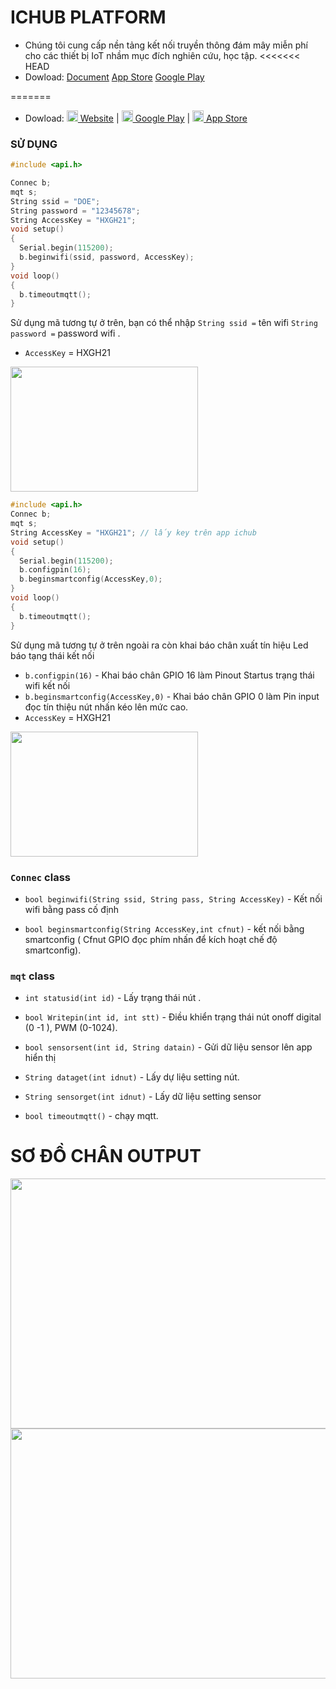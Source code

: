 # ICHUB PLATFORM
- Chúng tôi cung cấp nền tảng kết nối truyền thông đám mây miễn phí cho các thiết bị IoT nhầm mục đích nghiên cứu, học tập.
<<<<<<< HEAD
- Dowload: [Document](http://ichub.doe.vn/huong-dan)
 [App Store](https://apps.apple.com/us/app/id1525228000)
 [Google Play](https://play.google.com/store/apps/details?id=com.ichub&hl=vi)

=======
- Dowload: 
 [<img src="https://svgsilh.com/svg/1873373.svg" width="18" height="18" /> Website](http://ichub.doe.vn/huong-dan) | 
 [<img src="https://cdn.rawgit.com/simple-icons/simple-icons/develop/icons/googleplay.svg" width="18" height="18" /> Google Play](https://play.google.com/store/apps/details?id=com.ichub&hl=vi) | 
[<img src="https://cdn.rawgit.com/simple-icons/simple-icons/develop/icons/apple.svg" width="18" height="18" /> App Store](https://apps.apple.com/us/app/id1525228000)
### SỬ DỤNG
```cpp
#include <api.h>

Connec b;
mqt s;
String ssid = "DOE";
String password = "12345678";
String AccessKey = "HXGH21";
void setup()
{
  Serial.begin(115200);
  b.beginwifi(ssid, password, AccessKey);
}
void loop()
{
  b.timeoutmqtt();
}
```
Sử dụng mã tương tự ở trên, bạn có thể nhập `String ssid =` tên wifi `String password =` password wifi . 
* `AccessKey` = HXGH21
<img src="https://github.com/DOE-Ichub/ICHUB_IOT/blob/master/src/prin/accessskey.png" width="300" height="200" />

```cpp
#include <api.h>
Connec b;
mqt s;
String AccessKey = "HXGH21"; // lấy key trên app ichub
void setup()
{
  Serial.begin(115200);
  b.configpin(16);
  b.beginsmartconfig(AccessKey,0);
}
void loop()
{
  b.timeoutmqtt();
}
```
Sử dụng mã tương tự ở trên ngoài ra còn khai báo chân xuất tín hiệu Led báo tạng thái kết nối 
* `b.configpin(16)` - Khai báo chân GPIO 16 làm Pinout Startus trạng thái wifi kết nối  
* `b.beginsmartconfig(AccessKey,0)` - Khai báo chân GPIO 0 làm Pin input đọc tín thiệu nút nhấn kéo lên mức cao.
* `AccessKey` = HXGH21
 <img src="https://github.com/DOE-Ichub/ICHUB_IOT/blob/master/src/prin/accessskey.png" width="300" height="200" />
   

### `Connec` class
* `bool beginwifi(String ssid, String pass, String AccessKey)` - Kết nối wifi bằng pass cố định 

* `bool beginsmartconfig(String AccessKey,int cfnut)` - kết nối bằng smartconfig ( Cfnut GPIO đọc phím nhấn để kích hoạt chế độ smartconfig).


### `mqt` class

* `int statusid(int id)` - Lấy trạng thái nút .
 
*  `bool Writepin(int id, int stt)` - Điều khiển trạng thái nút onoff digital (0 -1 ), PWM (0-1024). 

* `bool sensorsent(int id, String datain)` - Gửi dữ liệu sensor lên app hiển thị

* `String dataget(int idnut)` - Lấy dự liệu setting nút.

* `String sensorget(int idnut)` - Lấy dữ liệu setting sensor
* `bool timeoutmqtt()` - chạy mqtt.

# SƠ ĐỒ CHÂN OUTPUT
<img src="https://github.com/DOE-Ichub/ICHUB_IOT/blob/master/examples/Untitled.png" width="800" height="400" />
<img src="https://github.com/DOE-Ichub/ICHUB_IOT/blob/master/examples/5c3f395196a56afb33b4.png" width="800" height="400" />

